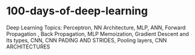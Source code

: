 # 100-days-of-deep-learning

Deep Learning Topics:
Perceptron,
NN Architecture,
MLP,
ANN,
Forward Propagation ,
Back Propagation,
MLP Memoization,
Gradient Descent and Its types,
CNN, 
CNN PADING AND STRIDES,
Pooling layers,
CNN ARCHITECTURES

